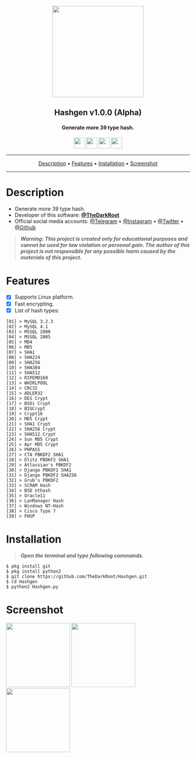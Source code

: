 <p align="center"><a href="https://turkhackteam.org"><img src="https://raw.githubusercontent.com/TheDarkRoot/PNGStore/master/Personal/Banner.png" width="250"></a></p>
<h2 align="center"><b>Hashgen v1.0.0 (Alpha)</b></h2>
<h4 align="center">Generate more 39 type hash.</h4>
</p>
<p align="center"><a href="center"><a href="https://t.me/TheDarkRoot"><img src="https://raw.githubusercontent.com/TheDarkRoot/PNGStore/master/Personal/Telegram.png" width="30"></a>     <a href="center"><a href="https://instagram.com/TheDarkRoot"><img src="https://raw.githubusercontent.com/TheDarkRoot/PNGStore/master/Personal/Instagram.png" width="30"></a>     <a href="center"><a href="https://twitter.com/TDarkRoot"><img src="https://raw.githubusercontent.com/TheDarkRoot/PNGStore/master/Personal/Twitter.png" width="30"></a>     <a href="https://github.com/CiKu370/hash-generator"><img src="https://raw.githubusercontent.com/TheDarkRoot/PNGStore/master/Personal/Github.png" width="30"></a></p>
</p>
<hr>
<p align="center"><a href="#Description">Description</a> &bull; <a href="#Features">Features</a> &bull; <a href="#Installation">Installation</a> &bull; <a href="#Screenshot">Screenshot</a></p>
<hr>


# Description

- Generate more 39 type hash.
- Developer of this software: **[@TheDarkRoot](https://github.com/TheDarkRoot)**
- Official social media accounts: [@Telegram](https://t.me/TheDarkRoot) &bull; [@Instagram](https://instagram.com/TheDarkRoot) &bull; [@Twitter](https://twitter.com/TDarkRoot) &bull; [@Github](https://github.com/TheDarkRoot)

> ***Warning: This project is created only for educational purposes and cannot be used for law violation or personal gain.
The author of this project is not responsible for any possible harm caused by the materials of this project.***

# Features

- [x] Supports Linux platform.
- [x] Fast encrypting.
- [x] List of hash types:
```
[01] > MySQL 3.2.3
[02] > MySQL 4.1
[03] > MSSQL 2000
[04] > MSSQL 2005
[05] > MD4
[06] > MD5
[07] > SHA1
[08] > SHA224
[09] > SHA256
[10] > SHA384
[11] > SHA512
[12] > RIPEMD160
[13] > WHIRLPOOL
[14] > CRC32
[15] > ADLER32
[16] > DES Crypt
[17] > BSDi Crypt
[18] > BIGCrypt
[19] > Crypt16
[20] > MD5 Crypt
[21] > SHA1 Crypt
[22] > SHA256 Crypt
[23] > SHA512 Crypt
[24] > Sun MD5 Crypt
[25] > Apr MD5 Crypt
[26] > PHPASS
[27] > CTA PBKDF2 SHA1
[28] > Dlitz PBDKF2 SHA1
[29] > Atlassian's PBKDF2
[30] > Django PBKDF2 SHA1
[31] > Django PBKDF2 SHA256
[32] > Grub's PBKDF2
[33] > SCRAM Hash
[34] > BSD nthash
[35] > Oracle11
[36] > LanManager Hash
[37] > Windows NT-Hash
[38] > Cisco Type 7
[39] > FHSP
```

# Installation

> ***Open the terminal and type following commands.***
```
$ pkg install git
$ pkg install python2
$ git clone https://github.com/TheDarkRoot/Hashgen.git
$ cd Hashgen
$ python2 Hashgen.py
```

# Screenshot

[<img src="https://raw.githubusercontent.com/TheDarkRoot/PNGStore/master/Personal/Screenshots/Hashgen%2001.png" width=175>](https://raw.githubusercontent.com/TheDarkRoot/PNGStore/master/Personal/Screenshots/Hashgen%2001.png)
[<img src="https://raw.githubusercontent.com/TheDarkRoot/PNGStore/master/Personal/Screenshots/Hashgen%2002.png" width=175>](https://raw.githubusercontent.com/TheDarkRoot/PNGStore/master/Personal/Screenshots/Hashgen%2002.png)
[<img src="https://raw.githubusercontent.com/TheDarkRoot/PNGStore/master/Personal/Screenshots/Hashgen%2003.png" width=175>](https://raw.githubusercontent.com/TheDarkRoot/PNGStore/master/Personal/Screenshots/Hashgen%2003.png)
